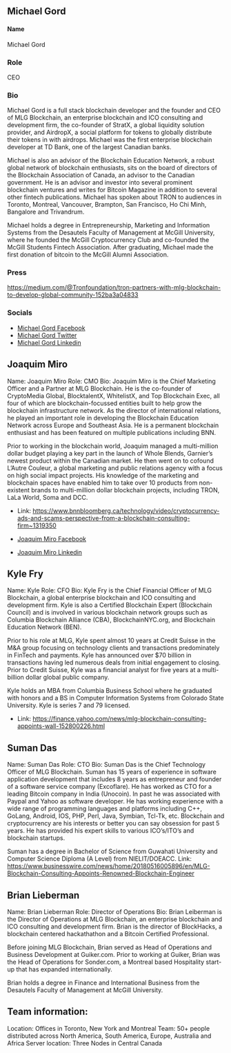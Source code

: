 ## Michael Gord
#### Name
Michael Gord
### Role
CEO
### Bio
Michael Gord is a full stack blockchain developer and the founder and CEO of MLG Blockchain, an enterprise blockchain and ICO consulting and development firm, the co-founder of StratX, a global liquidity solution provider, and AirdropX, a social platform for tokens to globally distribute their tokens in with airdrops. Michael was the first enterprise blockchain developer at TD Bank, one of the largest Canadian banks.

Michael is also an advisor of the Blockchain Education Network, a robust global network of blockchain enthusiasts, sits on the board of directors of the Blockchain Association of Canada, an advisor to the Canadian government. He is an advisor and investor into several prominent blockchain ventures and writes for Bitcoin Magazine in addition to several other fintech publications. Michael has spoken about TRON to audiences in Toronto, Montreal, Vancouver, Brampton, San Francisco, Ho Chi Minh, Bangalore and Trivandrum.

Michael holds a degree in Entrepreneurship, Marketing and Information Systems from the Desautels Faculty of Management at McGill University, where he founded the McGill Cryptocurrency Club and co-founded the McGill Students Fintech Association. After graduating, Michael made the first donation of bitcoin to the McGill Alumni Association.
### Press
https://medium.com/@Tronfoundation/tron-partners-with-mlg-blockchain-to-develop-global-community-152ba3a04833

### Socials
* [Michael Gord Facebook](https://www.facebook.com/michael.l.gord)
* [Michael Gord Twitter](https://twitter.com/bitgord)
* [Michael Gord Linkedin](https://www.linkedin.com/in/mgord/)

## Joaquim Miro

Name: Joaquim Miro
Role: CMO
Bio: Joaquim Miro is the Chief Marketing Officer and a Partner at MLG Blockchain. He is the co-founder of CryptoMedia Global, BlocktalentX, WhitelistX, and Top Blockchain Exec, all four of which are blockchain-focussed entities built to help grow the blockchain infrastructure network. As the director of international relations, he played an important role in developing the Blockchain Education Network across Europe and Southeast Asia. He is a permanent blockchain enthusiast and has been featured on multiple publications including BNN.

Prior to working in the blockchain world, Joaquim managed a multi-million dollar budget playing a key part in the launch of Whole Blends, Garnier’s newest product within the Canadian market. He then went on to cofound L’Autre Couleur, a global marketing and public relations agency with a focus on high social impact projects. His knowledge of the marketing and blockchain spaces have enabled him to take over 10 products from non-existent brands to multi-million dollar blockchain projects, including TRON, LaLa World, Soma and DCC.
* Link: https://www.bnnbloomberg.ca/technology/video/cryptocurrency-ads-and-scams-perspective-from-a-blockchain-consulting-firm~1319350

* [Joaquim Miro Facebook](https://www.facebook.com/jmiro1)
* [Joaquim Miro Linkedin](https://www.linkedin.com/in/joaquimmiro)

## Kyle Fry

Name: Kyle
Role: CFO
Bio: Kyle Fry is the Chief Financial Officer of MLG Blockchain, a global enterprise blockchain and ICO consulting and development firm.  Kyle is also a Certified Blockchain Expert (Blockchain Council) and is involved in various blockchain network groups such as Columbia Blockchain Alliance (CBA), BlockchainNYC.org, and Blockchain Education Network (BEN).

Prior to his role at MLG, Kyle spent almost 10 years at Credit Suisse in the M&A group focusing on technology clients and transactions predominately in FinTech and payments.  Kyle has announced over $70 billion in transactions having led numerous deals from initial engagement to closing.  Prior to Credit Suisse, Kyle was a financial analyst for five years at a multi-billion dollar global public company.

Kyle holds an MBA from Columbia Business School where he graduated with honors and a BS in Computer Information Systems from Colorado State University.  Kyle is series 7 and 79 licensed.
* Link: https://finance.yahoo.com/news/mlg-blockchain-consulting-appoints-wall-152800226.html

## Suman Das

Name: Suman Das
Role: CTO
Bio: Suman Das is the Chief Technology Officer of MLG Blockchain. Suman has 15 years of experience in software application development that includes 8 years as entrepreneur and founder of a software service company (Excoflare). He has worked as CTO for a leading Bitcoin company in India (Unocoin). In past he was associated with Paypal and Yahoo as software developer. He has working experience with a wide range of programming languages and platforms including C++, GoLang, Android, IOS, PHP, Perl, Java, Symbian, Tcl-Tk, etc. Blockchain and cryptocurrency are his interests or better you can say obsession for past 5 years. He has provided his expert skills to various ICO’s/ITO’s and blockchain startups.

Suman has a degree in Bachelor of Science from Guwahati University and Computer Science Diploma (A Level)  from NIELIT/DOEACC.
Link: https://www.businesswire.com/news/home/20180516005896/en/MLG-Blockchain-Consulting-Appoints-Renowned-Blockchain-Engineer

## Brian Lieberman

Name: Brian Lieberman
Role: Director of Operations
Bio: Brian Leiberman is the Director of Operations at MLG Blockchain, an enterprise blockchain and ICO consulting and development firm. Brian is the director of BlockHacks, a blockchain centered  hackathathon and a Bitcoin Certified Professional.
 
Before joining MLG Blockchain, Brian served as Head of Operations and Business Development at Guiker.com. Prior to working at Guiker, Brian was the Head of Operations for Sonder.com, a Montreal based Hospitality start-up that has expanded internationally.

Brian holds a degree in Finance and International Business from the Desautels Faculty of Management at McGill University.


## Team information:
Location: Offices in Toronto, New York and Montreal
Team: 50+ people distributed across North America, South America, Europe, Australia and Africa
Server location: Three Nodes in Central Canada
